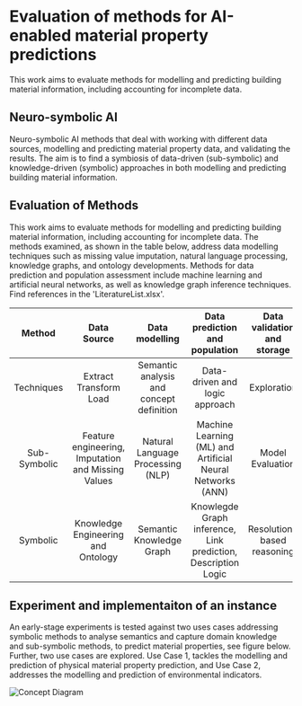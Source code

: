 # Evaluation of methods for AI-enabled material property predictions
This work aims to evaluate methods for modelling and predicting building material information, including accounting for incomplete data.

## Neuro-symbolic AI
Neuro-symbolic AI methods that deal with working with different data sources, modelling and predicting material property data, and validating the results. The aim is to find a symbiosis of data-driven (sub-symbolic) and knowledge-driven (symbolic) approaches in both modelling and predicting building material information.

## Evaluation of Methods
This work aims to evaluate methods for modelling and predicting building material information, including accounting for incomplete data.
The methods examined, as shown in the table below, address data modelling techniques such as missing value imputation, natural language processing, knowledge graphs, and ontology developments. Methods for data prediction and population assessment include machine learning and artificial neural networks, as well as knowledge graph inference techniques. Find references in the 'LiteratureList.xlsx'.

| Method | Data Source | Data modelling | Data prediction and population | Data validation and storage |
| :-----------------: | :----------: | :----------: | :--------: | :--------: |
| Techniques| Extract Transform Load | Semantic analysis and concept definition | Data-driven and logic approach | Exploration |
| Sub-Symbolic | Feature engineering, Imputation and Missing Values | Natural Language Processing (NLP) | Machine Learning (ML) and Artificial Neural Networks (ANN) | Model Evaluation |
| Symbolic | Knowledge Engineering and Ontology | Semantic Knowledge Graph | Knowlegde Graph inference, Link prediction, Description Logic | Resolution-based reasoning |

## Experiment and implementaiton of an instance
An early-stage experiments is tested against two uses cases addressing symbolic methods to analyse semantics and capture domain knowledge and sub-symbolic methods, to predict material properties, see figure below. Further, two use cases are explored. Use Case 1, tackles the modelling and prediction of physical material property prediction, and Use Case 2, addresses the modelling and prediction of environmental indicators.

![Concept Diagram](https://github.com/user-attachments/assets/5da4c6b5-b33e-4f00-90ae-0fe28950b31a)
